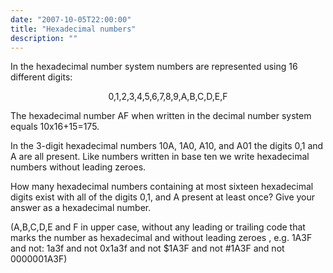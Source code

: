 ```yaml
---
date: "2007-10-05T22:00:00"
title: "Hexadecimal numbers"
description: ""
---
```


<p>In  the hexadecimal number system numbers are represented using 16 different digits:</p>
<div style="text-align:center;">0,1,2,3,4,5,6,7,8,9,A,B,C,D,E,F</div>
<p>The hexadecimal number AF when written in the decimal number system equals 10x16+15=175.</p>
<p>In the 3-digit hexadecimal numbers 10A, 1A0, A10, and A01 the digits 0,1 and A are all present.
Like numbers written in base ten we write hexadecimal numbers without leading zeroes.</p>
<p>How many hexadecimal numbers containing at most sixteen hexadecimal digits exist with all of the digits 0,1, and A present at least once?
Give your answer as a hexadecimal number.</p>
<p>(A,B,C,D,E and F in upper case, without any leading or trailing code that marks the number as hexadecimal and without leading zeroes , e.g. 1A3F and not: 1a3f and not 0x1a3f and not $1A3F and not #1A3F and not 0000001A3F)</p>

